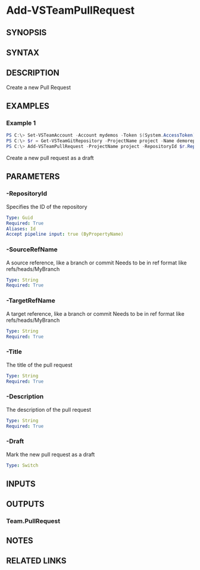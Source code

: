 <!-- #include "./common/header.md" -->

# Add-VSTeamPullRequest

## SYNOPSIS

<!-- #include "./synopsis/Add-VSTeamPullRequest.md" -->

## SYNTAX

## DESCRIPTION

Create a new Pull Request

## EXAMPLES

### Example 1

```PowerShell
PS C:\> Set-VSTeamAccount -Account mydemos -Token $(System.AccessToken) -UseBearerToken
PS C:\> $r = Get-VSTeamGitRepository -ProjectName project -Name demorepo
PS C:\> Add-VSTeamPullRequest -ProjectName project -RepositoryId $r.RepositoryId -SourceRefName "refs/heads/mybranch" -TargetRefName "refs/heads/master" -Title "My PR" -Description "My Description" -Draft
```

Create a new pull request as a draft

## PARAMETERS

<!-- #include "./params/projectName.md" -->

### -RepositoryId

Specifies the ID of the repository

```yaml
Type: Guid
Required: True
Aliases: Id
Accept pipeline input: true (ByPropertyName)
```

### -SourceRefName

A source reference, like a branch or commit
Needs to be in ref format like refs/heads/MyBranch

```yaml
Type: String
Required: True
```

### -TargetRefName

A target reference, like a branch or commit
Needs to be in ref format like refs/heads/MyBranch

```yaml
Type: String
Required: True
```

### -Title

The title of the pull request

```yaml
Type: String
Required: True
```

### -Description

The description of the pull request

```yaml
Type: String
Required: True
```

### -Draft

Mark the new pull request as a draft

```yaml
Type: Switch
```

<!-- #include "./params/confirm.md" -->

<!-- #include "./params/force.md" -->

<!-- #include "./params/whatIf.md" -->

## INPUTS

## OUTPUTS

### Team.PullRequest

## NOTES

## RELATED LINKS
